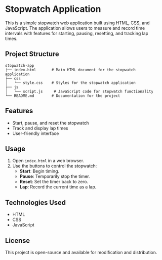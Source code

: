 # Stopwatch Application

This is a simple stopwatch web application built using HTML, CSS, and JavaScript. The application allows users to measure and record time intervals with features for starting, pausing, resetting, and tracking lap times.

## Project Structure

```
stopwatch-app
├── index.html       # Main HTML document for the stopwatch application
├── css
│   └── style.css    # Styles for the stopwatch application
├── js
│   └── script.js     # JavaScript code for stopwatch functionality
└── README.md        # Documentation for the project
```

## Features

- Start, pause, and reset the stopwatch
- Track and display lap times
- User-friendly interface

## Usage

1. Open `index.html` in a web browser.
2. Use the buttons to control the stopwatch:
   - **Start**: Begin timing.
   - **Pause**: Temporarily stop the timer.
   - **Reset**: Set the timer back to zero.
   - **Lap**: Record the current time as a lap.

## Technologies Used

- HTML
- CSS
- JavaScript

## License

This project is open-source and available for modification and distribution.
